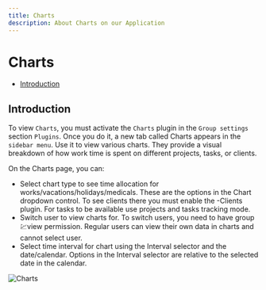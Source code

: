 ```yaml
---
title: Charts
description: About Charts on our Application
---
```


# Charts

- [Introduction](#introduction)

<a name="introduction"></a>
## Introduction

To view `Charts`, you must activate the `Charts` plugin in the `Group settings` section `Plugins`.
Once you do it, a new tab called Charts appears in the `sidebar menu`. Use it to view various charts. They provide a visual breakdown of how work time is spent on different projects, tasks, or clients.

On the Charts page, you can:
- Select chart type to see time allocation for works/vacations/holidays/medicals. These are the options in the Chart dropdown control. To see clients there you must enable the -Clients plugin. For tasks to be available use projects and tasks tracking mode.
- Switch user to view charts for. To switch users, you need to have group:chart:view permission. Regular users can view their own data in charts and cannot select user.
- Select time interval for chart using the Interval selector and the date/calendar. Options in the Interval selector are relative to the selected date in the calendar.


![Charts](https://raw.githubusercontent.com/zaimea/zaimea-docs/main/preview/charts.jpg)
